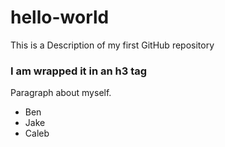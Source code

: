 hello-world
===========

This is a Description of my first GitHub repository

<h3>I am wrapped it in an h3 tag</h3>
<p>Paragraph about myself.</p>
<ul>
  <li>Ben</li>
  <li>Jake</li>
  <li>Caleb</li>
</ul>
